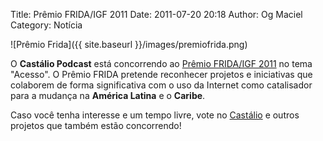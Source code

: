 Title: Prêmio FRIDA/IGF 2011
Date: 2011-07-20 20:18
Author: Og Maciel
Category: Notícia

![Prêmio Frida]({{ site.baseurl }}/images/premiofrida.png)

O **Castálio Podcast** está concorrendo ao [Prêmio FRIDA/IGF
2011](http://premiofrida.org/por/ "http://premiofrida.org/por/") no tema
"Acesso". O Prêmio FRIDA pretende reconhecer projetos e iniciativas que
colaborem de forma significativa com o uso da Internet como catalisador
para a mudança na **América Latina** e o **Caribe**.

Caso você tenha interesse e um tempo livre, vote no
[Castálio](http://premiofrida.org/por/projects/view/1424 "http://premiofrida.org/por/projects/view/1424")
e outros projetos que também estão concorrendo!
